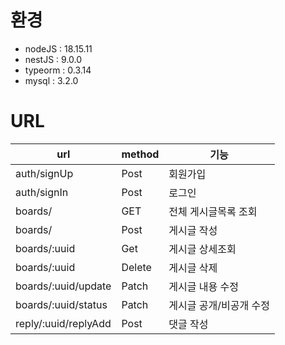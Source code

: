 # 환경
* nodeJS : 18.15.11
* nestJS : 9.0.0
* typeorm : 0.3.14
* mysql : 3.2.0

# URL

| url               | method | 기능            |
|-------------------|--------|---------------|
| auth/signUp       | Post   | 회원가입          |
| auth/signIn       | Post   | 로그인           |
| boards/           | GET    | 전체 게시글목록 조회   |
| boards/           | Post   | 게시글 작성        |
| boards/:uuid        | Get    | 게시글 상세조회      |
| boards/:uuid        | Delete | 게시글 삭제        |
| boards/:uuid/update | Patch  | 게시글 내용 수정     |
| boards/:uuid/status | Patch  | 게시글 공개/비공개 수정 |
| reply/:uuid/replyAdd  | Post   | 댓글 작성         |


